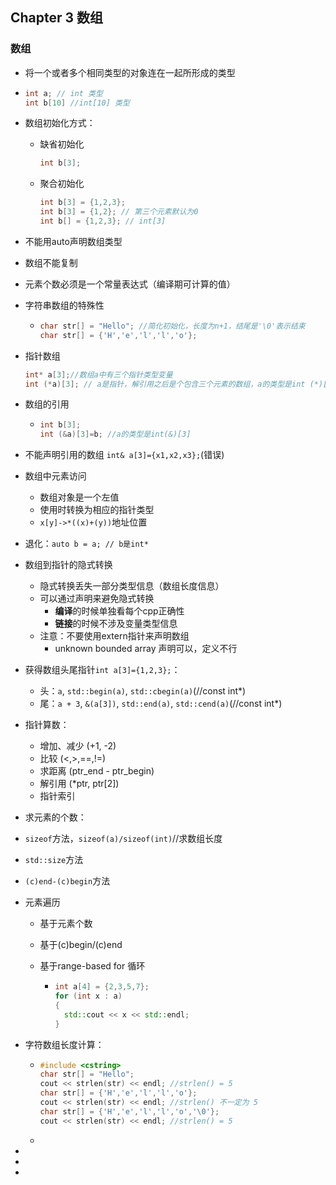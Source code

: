 ## Chapter 3 数组

### 数组

- 将一个或者多个相同类型的对象连在一起所形成的类型

- ```C++
  int a; // int 类型
  int b[10] //int[10] 类型
  ```

- 数组初始化方式：

  - 缺省初始化

    ```c++
    int b[3];
    ```

  - 聚合初始化

    ```C++
    int b[3] = {1,2,3};
    int b[3] = {1,2}; // 第三个元素默认为0
    int b[] = {1,2,3}; // int[3]
    ```

- 不能用auto声明数组类型

- 数组不能复制

- 元素个数必须是一个常量表达式（编译期可计算的值）

- 字符串数组的特殊性

  - ```c++
    char str[] = "Hello"; //简化初始化，长度为n+1，结尾是'\0'表示结束
    char str[] = {'H','e','l','l','o'};
    ```
  
- 指针数组 
  
  ````C++
  int* a[3];//数组a中有三个指针类型变量
  int (*a)[3]; // a是指针，解引用之后是个包含三个元素的数组，a的类型是int (*)[3]
  ````
  
- 数组的引用
  
  - ```C++
    int b[3];
    int (&a)[3]=b; //a的类型是int(&)[3]
    ```
  
- 不能声明引用的数组 `int& a[3]={x1,x2,x3};`(错误)
  
- 数组中元素访问
  
  - 数组对象是一个左值
  - 使用时转换为相应的指针类型
  - `x[y]->*((x)+(y))`地址位置
  
- 退化：`auto b = a; // b是int*`
  
- 数组到指针的隐式转换

  - 隐式转换丢失一部分类型信息（数组长度信息）
  - 可以通过声明来避免隐式转换
    - **编译**的时候单独看每个cpp正确性
    - **链接**的时候不涉及变量类型信息
  - 注意：不要使用extern指针来声明数组
    - unknown bounded array 声明可以，定义不行

- 获得数组头尾指针`int a[3]={1,2,3};`：

  - 头：`a`, `std::begin(a)`, `std::cbegin(a)`(//const int*)
  - 尾：`a + 3`, `&(a[3])`, `std::end(a)`, `std::cend(a)`(//const int*)

- 指针算数：

  - 增加、减少 (+1, -2)
  - 比较 (<,>,==,!=)
  - 求距离 (ptr_end  - ptr_begin)
  - 解引用 (*ptr, ptr[2])
  - 指针索引

-  求元素的个数：

  - `sizeof`方法，`sizeof(a)/sizeof(int)`//求数组长度
  - `std::size`方法
  - `(c)end-(c)begin`方法

- 元素遍历
  
  - 基于元素个数
  
  - 基于(c)begin/(c)end
  
  - 基于range-based for 循环
  
    - ```c++
      int a[4] = {2,3,5,7};
      for (int x : a)
      {
      	std::cout << x << std::endl;
      }
      ```
  
- 字符数组长度计算：
  
  - ```C++
    #include <cstring>
    char str[] = "Hello";
    cout << strlen(str) << endl; //strlen() = 5
    char str[] = {'H','e','l','l','o'};
    cout << strlen(str) << endl; //strlen() 不一定为 5
    char str[] = {'H','e','l','l','o','\0'};
    cout << strlen(str) << endl; //strlen() = 5
    ```
  
  - 
  
- 
  
- 
  
- 
  
  
  
  
  
  
  
  
  
  
  
  
  
  
  
  
  
  
  
  
  

 









